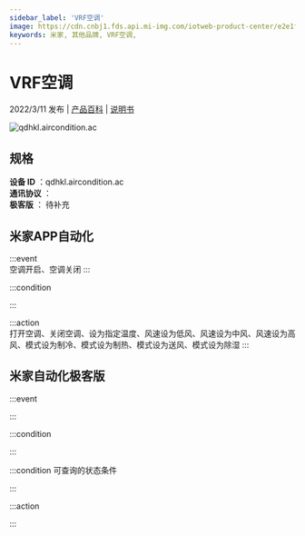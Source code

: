 ```yaml
---
sidebar_label: 'VRF空调'
image: https://cdn.cnbj1.fds.api.mi-img.com/iotweb-product-center/e2e1fc520c2a7c2d1de0a0f552e3e56c_1643164408223.png?GalaxyAccessKeyId=AKVGLQWBOVIRQ3XLEW&Expires=9223372036854775807&Signature=5i3R82OxyNw0QZHWENtk32Hxzr4=
keywords: 米家, 其他品牌, VRF空调, 
---
```

# VRF空调

2022/3/11 发布 | [产品百科](https://home.mi.com/webapp/content/baike/product/index.html?model=qdhkl.aircondition.ac/) | [说明书](https://home.mi.com/views/introduction.html?model=qdhkl.aircondition.ac&region=cn)

![qdhkl.aircondition.ac](https://cdn.cnbj1.fds.api.mi-img.com/iotweb-product-center/e2e1fc520c2a7c2d1de0a0f552e3e56c_1643164408223.png?GalaxyAccessKeyId=AKVGLQWBOVIRQ3XLEW&Expires=9223372036854775807&Signature=5i3R82OxyNw0QZHWENtk32Hxzr4=)

## 规格  
> 
**设备 ID** ：qdhkl.aircondition.ac  
**通讯协议** ：  
**极客版**  ： 待补充 


## 米家APP自动化  

:::event  
空调开启、空调关闭
:::

:::condition  

:::

:::action   
打开空调、关闭空调、设为指定温度、风速设为低风、风速设为中风、风速设为高风、模式设为制冷、模式设为制热、模式设为送风、模式设为除湿
:::

## 米家自动化极客版  

:::event  

:::

:::condition  

:::

:::condition 可查询的状态条件  

:::

:::action  

:::

        
